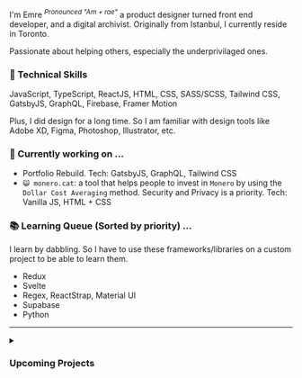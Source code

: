 <section>
<p>I'm Emre <sup><i>Pronounced "Am + rae"</i></sup> a product designer turned front end developer, and a digital archivist. Originally from Istanbul, I currently reside in Toronto.</p>

<p>Passionate about helping others, especially the underprivilaged ones.</p>
</section>

### 📐 Technical Skills

JavaScript, TypeScript, ReactJS, HTML, CSS, SASS/SCSS, Tailwind CSS, GatsbyJS, GraphQL, Firebase, Framer Motion

Plus, I did design for a long time. So I am familiar with design tools like Adobe XD, Figma, Photoshop, Illustrator, etc.

### 🔭 Currently working on ...

- Portfolio Rebuild. Tech: GatsbyJS, GraphQL, Tailwind CSS
- `😺 monero.cat`: a tool that helps people to invest in `Monero` by using the `Dollar Cost Averaging` method. Security and Privacy is a priority. Tech: Vanilla JS, HTML + CSS

### 📚 Learning Queue (Sorted by priority) ...

I learn by dabbling. So I have to use these frameworks/libraries on a custom project to be able to learn them.

<ul>
  <li>Redux</li>
  <li>Svelte</li>
  <li>Regex, ReactStrap, Material UI</li>
  <li>Supabase</li>
  <li>Python</li>  
</ul>
  <hr>

<details>
  <summary><h3>Upcoming Projects</h3></summary>
  <h4>savethat.ca</h4>
    <p>A directory to help immigrants/newly landed adjust to Canada's brand ecosystem.</p>
    <h5>tech</h5>
    <ul>
      <li>ReactJS</li>
      <li>Tailwind CSS</li>
      <li>Firebase</li>
    </ul>
  </li>
  <!-- a -->
    <h4>astray.gallery</h4>
    <p>Liberating the arts from curation. Indie art gallery that lives in the augmented reality, accessible via mobile browsers.</p>
    <h5>tech</h5>
    <ul>
      <li>AR.js</li>
      <li>A-Frame</li>
      <li>Three.js</li>
    </ul>
  </li>
</details>
</div>
